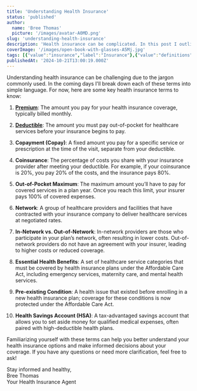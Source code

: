 ```yaml
---
title: 'Understanding Health Insurance'
status: 'published'
author:
  name: 'Bree Thomas'
  picture: '/images/avatar-A0MD.png'
slug: 'understanding-health-insurance'
description: 'Health insurance can be complicated. In this post I outline some key terms to  know. In future posts, I will go over each term in plain terms with more detail.'
coverImage: '/images/open-book-with-glasses-A5Mj.jpg'
tags: [{"value":"insurance","label":"Insurance"},{"value":"definitions","label":"Definitions"},{"value":"terminology","label":"Terminology"}]
publishedAt: '2024-10-21T13:00:19.000Z'
---
```


Understanding health insurance can be challenging due to the jargon commonly used. In the coming days I'll break down each of these terms into simple language. For now, here are some key health insurance terms to know:

 1. [**Premium**](/blog/what-are-premiums): The amount you pay for your health insurance coverage, typically billed monthly.

 2. [**Deductible**](/blog/what-are-deductibles): The amount you must pay out-of-pocket for healthcare services before your insurance begins to pay.

 3. **Copayment (Copay)**: A fixed amount you pay for a specific service or prescription at the time of the visit, separate from your deductible.

 4. **Coinsurance**: The percentage of costs you share with your insurance provider after meeting your deductible. For example, if your coinsurance is 20%, you pay 20% of the costs, and the insurance pays 80%.

 5. **Out-of-Pocket Maximum**: The maximum amount you’ll have to pay for covered services in a plan year. Once you reach this limit, your insurer pays 100% of covered expenses.

 6. **Network**: A group of healthcare providers and facilities that have contracted with your insurance company to deliver healthcare services at negotiated rates.

 7. **In-Network vs. Out-of-Network**: In-network providers are those who participate in your plan’s network, often resulting in lower costs. Out-of-network providers do not have an agreement with your insurer, leading to higher costs or reduced coverage.

 8. **Essential Health Benefits**: A set of healthcare service categories that must be covered by health insurance plans under the Affordable Care Act, including emergency services, maternity care, and mental health services.

 9. **Pre-existing Condition**: A health issue that existed before enrolling in a new health insurance plan; coverage for these conditions is now protected under the Affordable Care Act.

10. **Health Savings Account (HSA)**: A tax-advantaged savings account that allows you to set aside money for qualified medical expenses, often paired with high-deductible health plans.

Familiarizing yourself with these terms can help you better understand your health insurance options and make informed decisions about your coverage. If you have any questions or need more clarification, feel free to ask!

Stay informed and healthy,\
Bree Thomas\
Your Health Insurance Agent
